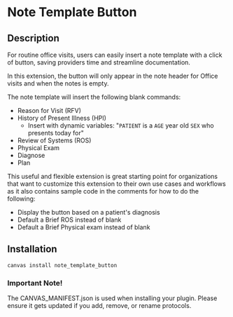 # Note Template Button

## Description

For routine office visits, users can easily insert a note template with a click of button, saving providers time and streamline documentation.

In this extension, the button will only appear in the note header for Office visits and when the notes is empty. 

The note template will insert the following blank commands:
- Reason for Visit (RFV)
- History of Present Illness (HPI)
  - Insert with dynamic variables: "`PATIENT` is a `AGE` year old `SEX` who presents today for"
- Review of Systems (ROS)
- Physical Exam
- Diagnose
- Plan

This useful and flexible extension is great starting point for organizations that want to customize this extension to their own use cases and workflows as it also contains sample code in the comments for how to do the following:
- Display the button based on a patient's diagnosis
- Default a Brief ROS instead of blank
- Default a Brief Physical exam instead of blank

## Installation

`canvas install note_template_button`



### Important Note!

The CANVAS_MANIFEST.json is used when installing your plugin. Please ensure it
gets updated if you add, remove, or rename protocols.
